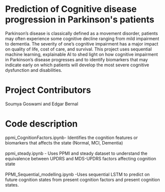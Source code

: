 # Prediction of Cognitive disease progression in Parkinson's patients
Parkinson’s disease is classically defined as a movement disorder, patients may often experience some cognitive decline ranging from mild impairment to dementia. The severity of one’s cognitive impairment has a major impact on quality of life, cost of care, and survival. This project  uses sequential machine learning, explainable AI to shed light on how cognitive impairment in Parkinson’s disease progresses and to identify biomarkers that may indicate early on which patients will develop the most severe cognitive dysfunction and disabilities.

# Project Contributors
Soumya Goswami and Edgar Bernal

# Code description
ppmi_CognitionFactors.ipynb- Identifies the cognition features or biomarkers that affects the state (Normal, MCI, Dementia)
<br>
<br>
ppmi_steady.ipynb          - Uses PPMI and steady dataset to understand the equivalence between UPDRS and MDS-UPDRS factors affecting cognition state
<br>
<br>
PPMI_Sequential_modelling.ipynb -Uses sequential LSTM to predict on future cognition states from present cognition factors and present cognition states.
